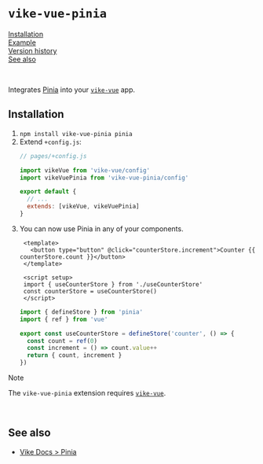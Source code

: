 # `vike-vue-pinia`

[Installation](#installation)  
[Example](https://github.com/vikejs/vike-vue/tree/main/examples/vue-pinia)  
[Version history](https://github.com/vikejs/vike-vue/blob/main/packages/vike-vue-pinia/CHANGELOG.md)  
[See also](#see-also)  

<br/>

Integrates [Pinia](https://pinia.vuejs.org) into your [`vike-vue`](https://vike.dev/vike-vue) app.


## Installation

1. `npm install vike-vue-pinia pinia`
2. Extend `+config.js`:
   ```js
   // pages/+config.js

   import vikeVue from 'vike-vue/config'
   import vikeVuePinia from 'vike-vue-pinia/config'

   export default {
     // ...
     extends: [vikeVue, vikeVuePinia]
   }
   ```
3. You can now use Pinia in any of your components.
   ```vue
    <template>
      <button type="button" @click="counterStore.increment">Counter {{ counterStore.count }}</button>
    </template>

    <script setup>
    import { useCounterStore } from './useCounterStore'
    const counterStore = useCounterStore()
    </script>
    ```
    ```js
    import { defineStore } from 'pinia'
    import { ref } from 'vue'

    export const useCounterStore = defineStore('counter', () => {
      const count = ref(0)
      const increment = () => count.value++
      return { count, increment }
    })
    ```

> [!NOTE]
> The `vike-vue-pinia` extension requires [`vike-vue`](https://vike.dev/vike-vue).

<br/>


## See also

- [Vike Docs > Pinia](https://vike.dev/pinia)
